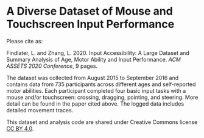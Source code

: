 # A Diverse Dataset of Mouse and Touchscreen Input Performance

Please cite as:

Findlater, L. and Zhang, L. 2020. Input Accessibility: A Large Dataset and Summary Analysis of Age, Motor Ability and Input Performance. _ACM ASSETS 2020 Conference_, 9 pages.

The dataset was collected from August 2015 to September 2016 and contains data from 735 participants across different ages and self-reported motor abilities. Each participant completed four basic input tasks with a mouse and/or touchscreen: crossing, dragging, pointing, and steering. More detail can be found in the paper cited above. The logged data includes detailed movement traces.

This dataset and analysis code are shared under Creative Commons license [CC BY 4.0](https://creativecommons.org/licenses/by/4.0/). 
